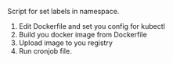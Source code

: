 Script for set labels in namespace.

1. Edit Dockerfile and set you config for kubectl
2. Build you docker image from Dockerfile
3. Upload image to you registry
4. Run cronjob file.
